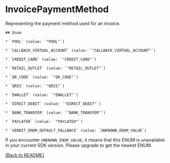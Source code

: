 # InvoicePaymentMethod
Representing the payment method used for an invoice.

    ## Enum
    
    * `POOL` (value: `"POOL"`)
    
    * `CALLBACK_VIRTUAL_ACCOUNT` (value: `"CALLBACK_VIRTUAL_ACCOUNT"`)
    
    * `CREDIT_CARD` (value: `"CREDIT_CARD"`)
    
    * `RETAIL_OUTLET` (value: `"RETAIL_OUTLET"`)
    
    * `QR_CODE` (value: `"QR_CODE"`)
    
    * `QRIS` (value: `"QRIS"`)
    
    * `EWALLET` (value: `"EWALLET"`)
    
    * `DIRECT_DEBIT` (value: `"DIRECT_DEBIT"`)
    
    * `BANK_TRANSFER` (value: `"BANK_TRANSFER"`)
    
    * `PAYLATER` (value: `"PAYLATER"`)
    
    * `XENDIT_ENUM_DEFAULT_FALLBACK` (value: `UNKNOWN_ENUM_VALUE`)

If you encounter `UNKNOWN_ENUM_VALUE`, it means that this ENUM is unavailable in your current SDK version. Please upgrade to get the newest ENUM.

[[Back to README]](../../README.md)


